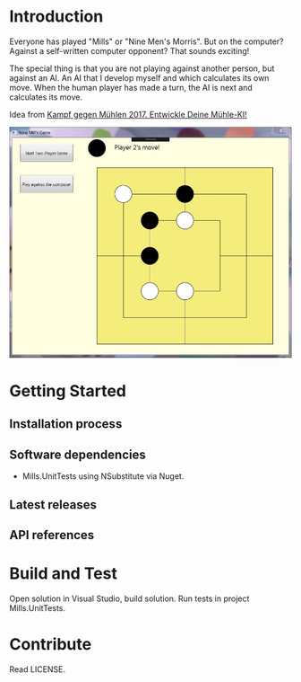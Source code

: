 # Introduction

Everyone has played "Mills" or "Nine Men's Morris". But on the computer? Against a self-written computer opponent? That sounds exciting!

The special thing is that you are not playing against another person, but against an AI. An AI that I develop myself and which calculates its own move. When the human player has made a turn, the AI is next and calculates its move.

Idea from [Kampf gegen Mühlen 2017. Entwickle Deine Mühle-KI!](https://www.it-talents.de/foerderung/code-competition/code-competition-10-2017)

![Alt text](/Screenshot.JPG?raw=true "Screenshot application")

# Getting Started

## Installation process

## Software dependencies

* Mills.UnitTests using NSubstitute via Nuget.

## Latest releases

## API references

# Build and Test

Open solution in Visual Studio, build solution. Run tests in project Mills.UnitTests.

# Contribute

Read LICENSE.
